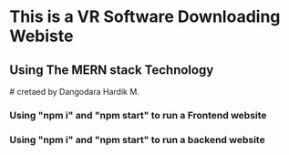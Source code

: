 <h1>This is a VR Software Downloading Webiste</h1>
<h2>Using The MERN stack Technology</h2>
# cretaed by Dangodara Hardik M.

<h3>Using "npm i" and "npm start" to run a Frontend website</h3>
<h3>Using "npm i" and "npm start" to run a backend website</h3>
